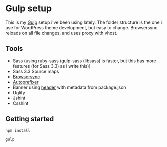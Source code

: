 # Gulp setup

This is my [Gulp](http://gulpjs.com) setup i've been using lately. The folder structure is the one i use for WordPress theme development, but easy to change. Browsersync reloads on all file changes, and uses proxy with vhost.

## Tools

+ Sass (using ruby-sass (gulp-sass (libsass) is faster, but this has more features (for Sass 3.3) as i write this))
+ Sass 3.3 Source maps
+ [Browsersync](http://browsersync.io)
+ [Autoprefixer](https://github.com/ai/autoprefixer)
+ Banner using [header](https://www.npmjs.org/package/gulp-header) with metadata from package.json
+ Uglify
+ Jshint
+ Csshint

## Getting started

	npm install

	gulp